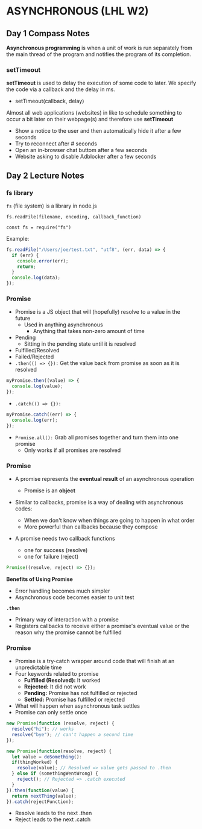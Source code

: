 # ASYNCHRONOUS (LHL W2)

## **Day 1 Compass Notes**

**Asynchronous programming** is when a unit of work is run separately from the main thread of the program and notifies the program of its completion.

### setTimeout

**setTimeout** is used to delay the execution of some code to later. We specify the code via a callback and the delay in ms.

- setTimeout(callback, delay)

Almost all web applications (websites) in like to schedule something to occur a bit later on their webpage(s) and therefore use **setTimeout**

- Show a notice to the user and then automatically hide it after a few seconds
- Try to reconnect after # seconds
- Open an in-browser chat buttom after a few seconds
- Website asking to disable Adblocker after a few seconds

## **Day 2 Lecture Notes**

### **fs library**

`fs` (file system) is a library in node.js

`fs.readFile(filename, encoding, callback_function)`

`const fs = require("fs")`

Example:

```js
fs.readFile("/Users/joe/test.txt", "utf8", (err, data) => {
  if (err) {
    console.error(err);
    return;
  }
  console.log(data);
});
```

### Promise

- Promise is a JS object that will (hopefully) resolve to a value in the future
  - Used in anything asynchronous
    - Anything that takes non-zero amount of time
- Pending
  - Sitting in the pending state until it is resolved
- Fulfilled/Resolved
- Failed/Rejected
- `.then(() => {}):` Get the value back from promise as soon as it is resolved

```js
myPromise.then((value) => {
  console.log(value);
});
```

- `.catch(() => {}):`

```js
myPromise.catch((err) => {
  console.log(err);
});
```

- `Promise.all():` Grab all promises together and turn them into one promise
  - Only works if all promises are resolved

### **Promise**

- A promise represents the **eventual result** of an asynchronous operation

  - Promise is an **object**

- Similar to callbacks, promise is a way of dealing with asynchronous codes:

  - When we don't know when things are going to happen in what order
  - More powerful than callbacks because they compose

- A promise needs two callback functions
  - one for success (resolve)
  - one for failure (reject)

```js
Promise((resolve, reject) => {});
```

**Benefits of Using Promise**

- Error handling becomes much simpler
- Asynchronous code becomes easier to unit test

**`.then`**

- Primary way of interaction with a promise
- Registers callbacks to receive either a promise's eventual value or the reason why the promise cannot be fulfilled

### **Promise**

- Promise is a try-catch wrapper around code that will finish at an unpredictable time
- Four keywords related to promise
  - **Fulfilled (Resolved):** It worked
  - **Rejected:** It did not work
  - **Pending:** Promise has not fulfilled or rejected
  - **Settled:** Promise has fulfilled or rejected
- What will happen when asynchronous task settles
- Promise can only settle once

```js
new Promise(function (resolve, reject) {
  resolve("hi"); // works
  resolve("bye"); // can't happen a second time
});
```

```js
new Promise(function(resolve, reject) {
  let value = doSomething():
  if(thingWorked) {
    resolve(value); // Resolved => value gets passed to .then
  } else if (somethingWentWrong) {
    reject(); // Rejected => .catch executed
  }
}).then(function(value) {
  return nextThing(value);
}).catch(rejectFunction);
```

- Resolve leads to the next .then
- Reject leads to the next .catch

